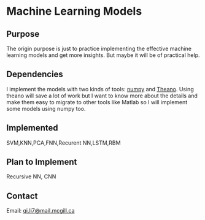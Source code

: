 # Machine Learning Models


## Purpose

The origin purpose is just to practice implementing the effective machine learning models and get more insights. But maybe it will be of practical help. 

## Dependencies

I implement the models with two kinds of tools: [numpy](http://www.numpy.org/) and [Theano](http://deeplearning.net/software/theano/). Using theano will save a lot of work but I want to know more about the details and make them  easy to migrate to other tools like Matlab so I will implement some models using numpy too.

## Implemented
SVM,KNN,PCA,FNN,Recurent NN,LSTM,RBM

## Plan to Implement
Recursive NN, CNN

## Contact
Email: qi.li7@mail.mcgill.ca